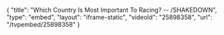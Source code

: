 {
    "title": "Which Country Is Most Important To Racing? -- \/SHAKEDOWN",
    "type": "embed",
    "layout": "iframe-static",
    "videoId": "25898358",
    "url": "\/tvpembed\/25898358"
}